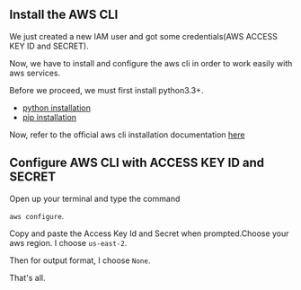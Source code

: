 ## Install the AWS CLI

We just created a new IAM user and got some credentials(AWS ACCESS KEY ID and SECRET).

Now, we have to install and configure the aws cli in order to work easily with aws services. 

Before we proceed, we must first install python3.3+. 

- [python installation](https://www.python.org/downloads/)
- [pip installation](https://pip.pypa.io/en/stable/installation/)

Now, refer to the official aws cli installation documentation [here](https://docs.aws.amazon.com/cli/latest/userguide/getting-started-install.html)


## Configure AWS CLI with ACCESS KEY ID and SECRET

Open up your terminal and type the command

`aws configure`.

Copy and paste the Access Key Id and Secret when prompted.Choose your aws region. I choose `us-east-2`.

Then for output format, I choose `None`.

That's all.



